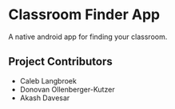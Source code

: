 # Classroom Finder App

A native android app for finding your classroom.

## Project Contributors
- Caleb Langbroek
- Donovan Ollenberger-Kutzer
- Akash Davesar

